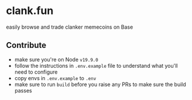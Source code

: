 # clank.fun

easily browse and trade clanker memecoins on Base

## Contribute

* make sure you're on Node `v19.9.0`
* follow the instructions in `.env.example` file to understand what you'll need to configure
* copy envs in `.env.example` to `.env`
* make sure to run `build` before you raise any PRs to make sure the build passes
